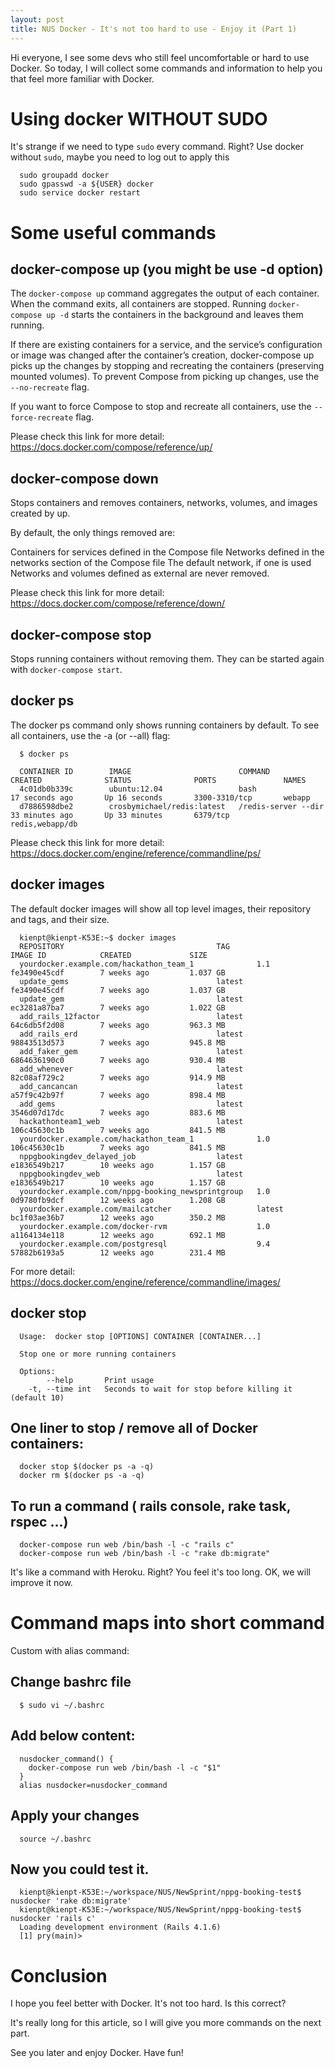 ```yaml
---
layout: post
title: NUS Docker - It's not too hard to use - Enjoy it (Part 1)
---
```


Hi everyone, I see some devs who still feel uncomfortable or hard to use Docker. So today, I will collect some commands and information to help you that feel more familiar with Docker.

# Using docker WITHOUT SUDO

It's strange if we need to type `sudo` every command. Right? Use docker without `sudo`, maybe you need to log out to apply this

```
  sudo groupadd docker
  sudo gpasswd -a ${USER} docker
  sudo service docker restart
```

# Some useful commands

## docker-compose up (you might be use -d option)

The `docker-compose up` command aggregates the output of each container. When the command exits, all containers are stopped. Running `docker-compose up -d` starts the containers in the background and leaves them running.

If there are existing containers for a service, and the service’s configuration or image was changed after the container’s creation, docker-compose up picks up the changes by stopping and recreating the containers (preserving mounted volumes). To prevent Compose from picking up changes, use the `--no-recreate` flag.

If you want to force Compose to stop and recreate all containers, use the `--force-recreate` flag.

Please check this link for more detail: https://docs.docker.com/compose/reference/up/

## docker-compose down

Stops containers and removes containers, networks, volumes, and images created by up.

By default, the only things removed are:

Containers for services defined in the Compose file Networks defined in the networks section of the Compose file The default network, if one is used Networks and volumes defined as external are never removed.

Please check this link for more detail: https://docs.docker.com/compose/reference/down/

## docker-compose stop

Stops running containers without removing them. They can be started again with `docker-compose start`.

## docker ps

The docker ps command only shows running containers by default. To see all containers, use the -a (or --all) flag:

```
  $ docker ps

  CONTAINER ID        IMAGE                        COMMAND                CREATED              STATUS              PORTS               NAMES
  4c01db0b339c        ubuntu:12.04                 bash                   17 seconds ago       Up 16 seconds       3300-3310/tcp       webapp
  d7886598dbe2        crosbymichael/redis:latest   /redis-server --dir    33 minutes ago       Up 33 minutes       6379/tcp            redis,webapp/db
```

Please check this link for more detail: https://docs.docker.com/engine/reference/commandline/ps/

## docker images

The default docker images will show all top level images, their repository and tags, and their size.

```
  kienpt@kienpt-K53E:~$ docker images
  REPOSITORY                                  TAG                 IMAGE ID            CREATED             SIZE
  yourdocker.example.com/hackathon_team_1              1.1                 fe3490e45cdf        7 weeks ago         1.037 GB
  update_gems                                 latest              fe3490e45cdf        7 weeks ago         1.037 GB
  update_gem                                  latest              ec3281a87ba7        7 weeks ago         1.022 GB
  add_rails_12factor                          latest              64c6db5f2d08        7 weeks ago         963.3 MB
  add_rails_erd                               latest              98843513d573        7 weeks ago         945.8 MB
  add_faker_gem                               latest              6864636190c0        7 weeks ago         930.4 MB
  add_whenever                                latest              82c08af729c2        7 weeks ago         914.9 MB
  add_cancancan                               latest              a57f9c42b97f        7 weeks ago         898.4 MB
  add_gems                                    latest              3546d07d17dc        7 weeks ago         883.6 MB
  hackathonteam1_web                          latest              106c45630c1b        7 weeks ago         841.5 MB
  yourdocker.example.com/hackathon_team_1              1.0                 106c45630c1b        7 weeks ago         841.5 MB
  nppgbookingdev_delayed_job                  latest              e1836549b217        10 weeks ago        1.157 GB
  nppgbookingdev_web                          latest              e1836549b217        10 weeks ago        1.157 GB
  yourdocker.example.com/nppg-booking_newsprintgroup   1.0                 0d9780fb9dcf        12 weeks ago        1.208 GB
  yourdocker.example.com/mailcatcher                   latest              bc1f03ae36b7        12 weeks ago        350.2 MB
  yourdocker.example.com/docker-rvm                    1.0                 a1164134e118        12 weeks ago        692.1 MB
  yourdocker.example.com/postgresql                    9.4                 57882b6193a5        12 weeks ago        231.4 MB
```

For more detail: https://docs.docker.com/engine/reference/commandline/images/

## docker stop

```
  Usage:  docker stop [OPTIONS] CONTAINER [CONTAINER...]

  Stop one or more running containers

  Options:
        --help       Print usage
    -t, --time int   Seconds to wait for stop before killing it (default 10)
```

## One liner to stop / remove all of Docker containers:

```
  docker stop $(docker ps -a -q)
  docker rm $(docker ps -a -q)
```

## To run a command ( rails console, rake task, rspec ...)

```
  docker-compose run web /bin/bash -l -c "rails c"
  docker-compose run web /bin/bash -l -c "rake db:migrate"
```

It's like a command with Heroku. Right? You feel it's too long. OK, we will improve it now.

# Command maps into short command

Custom with alias command:

## Change bashrc file

```
  $ sudo vi ~/.bashrc
```

## Add below content:

```
  nusdocker_command() {
    docker-compose run web /bin/bash -l -c "$1"
  }
  alias nusdocker=nusdocker_command
```

## Apply your changes

```
  source ~/.bashrc
```

## Now you could test it.

```
  kienpt@kienpt-K53E:~/workspace/NUS/NewSprint/nppg-booking-test$ nusdocker 'rake db:migrate'
  kienpt@kienpt-K53E:~/workspace/NUS/NewSprint/nppg-booking-test$ nusdocker 'rails c'
  Loading development environment (Rails 4.1.6)
  [1] pry(main)>
```

# Conclusion

I hope you feel better with Docker. It's not too hard. Is this correct?

It's really long for this article, so I will give you more commands on the next part.

See you later and enjoy Docker. Have fun!